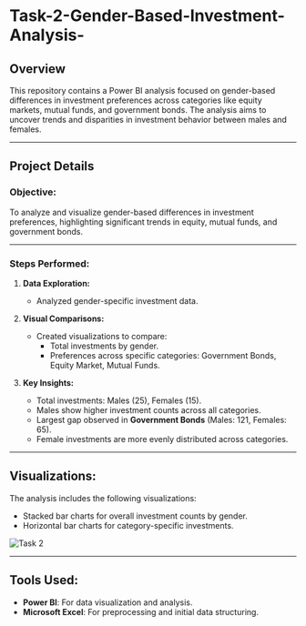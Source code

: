 # Task-2-Gender-Based-Investment-Analysis-

## Overview
This repository contains a Power BI analysis focused on gender-based differences in investment preferences across categories like equity markets, mutual funds, and government bonds. The analysis aims to uncover trends and disparities in investment behavior between males and females.

---

## Project Details

### Objective:
To analyze and visualize gender-based differences in investment preferences, highlighting significant trends in equity, mutual funds, and government bonds.

---

### Steps Performed:
1. **Data Exploration:**
   - Analyzed gender-specific investment data.
   
2. **Visual Comparisons:**
   - Created visualizations to compare:
     - Total investments by gender.
     - Preferences across specific categories: Government Bonds, Equity Market, Mutual Funds.
   
3. **Key Insights:**
   - Total investments: Males (25), Females (15).
   - Males show higher investment counts across all categories.
   - Largest gap observed in **Government Bonds** (Males: 121, Females: 65).
   - Female investments are more evenly distributed across categories.

---

## Visualizations:
The analysis includes the following visualizations:
- Stacked bar charts for overall investment counts by gender.
- Horizontal bar charts for category-specific investments.

![Task 2](https://github.com/user-attachments/assets/095c1e8d-2e9c-4ecd-b406-23e50995bd11)

---

## Tools Used:
- **Power BI**: For data visualization and analysis.
- **Microsoft Excel**: For preprocessing and initial data structuring.
